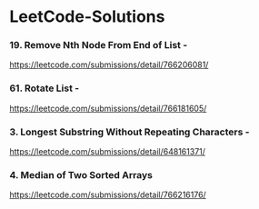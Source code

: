 # LeetCode-Solutions

### 19. Remove Nth Node From End of List -
https://leetcode.com/submissions/detail/766206081/

### 61. Rotate List -
https://leetcode.com/submissions/detail/766181605/

### 3. Longest Substring Without Repeating Characters -
https://leetcode.com/submissions/detail/648161371/

### 4. Median of Two Sorted Arrays
https://leetcode.com/submissions/detail/766216176/
